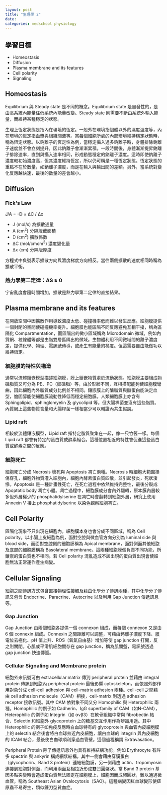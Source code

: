 ```yaml
---
layout: post
title: "生理學 2"
date:
categories: medschool physiology
---
```

## 學習目標

 * Homeostasis
 * Diffusion
 * Plasma membrane and its features
 * Cell polarity
 * Signaling

## Homeostasis

Equilibrium 與 Steady state 是不同的概念。Equilibrium state 是自發性的，是由高系統內能量往低系統內能量改變。Steady state 則需要不斷由系統外輸入能量，而維持某種穩定的狀態。

生理上恆定狀態是指內在環境的恆定。一般外在環境指個體以外的濕度溫度等，內在環境的恆定指血漿與組織間液等。當每個細胞所處的內部環境維持穩定狀態時，稱為恆定狀態。以鈉離子的恆定性為例，當穩定攝入過多鈉離子時，身體排除鈉離子速度並不會立刻提升，因此鈉離子會漸漸累積。一段時間後，身體漸漸提昇鈉離子排除速率，直到與攝入速率相同，形成動態穩定的鈉離子濃度。這時即使鈉離子濃度較初始濃度高，但其濃度維持恆定，所以仍可稱是一種恆定狀態。恆定狀態的重點不在於數量，如鈉離子濃度，而是在輸入與輸出間的差額。另外，當系統對變化反應越快速，最後的數量的差會越小。

## Diffusion

### Fick's Law

J/A = -D &times; &Delta;C / &Delta;x

* J (mol/s) 為擴散通量
* A (cm<sup>2</sup>) 分隔版截面積
* D (cm<sup>2</sup>) 擴散係數
* &Delta;C (mol/cmcm<sup>3</sup>) 濃度變化量
* &Delta;x (cm) 分隔版厚度

方程式中負號表示擴散方向與濃度梯度方向相反。當往兩側擴散的速度相同時稱為擴散平衡。

### 熱力學第二定律：&Delta;S &#8805; 0

宇宙亂度會隨時間增加，擴散是熱力學第二定律的直接結果。

## Plasma membrane and its features

在開放空間中因擴散作用導致濃度太低、碰撞機率低而難以發生反應。細胞膜提供一個封閉的空間使碰撞機率提升。細胞膜也能區隔不同反應避免互相干擾，稱為區隔化 Compartmentation，而區隔出的微小區域稱為 Microdomain 微域，例如內質網、粒線體等都是由脂雙層區隔出的微域。生物體利用不同微域間的離子濃度差，提供化學、物理、電訊號傳導，或產生有能量的梯度。但這需要自由能做功以維持恆定。

### 細胞膜的特性與構造

通常以流體鑲嵌模型描述細胞膜，膜上鑲嵌物質處於流動狀態。細胞膜主要組成物磷脂質又可分為 PE、PC（卵磷脂）等，由於形狀不同，互相搭配能夠使細胞膜彎曲，因此細胞內外脂質成分比例並不相同。鑲嵌膜上的醣脂質與醣蛋白能決定血型，膽固醇能使細胞膜流動性降低而穩定細胞膜。人類細胞膜上亦含有 Sphingolipid、sphinglomyelin 及 glycolipid 等，但大腸桿菌並沒有這些脂質。內質網上這些物質含量和大腸桿菌一樣相當少可以輔證內共生假說。

### Lipid raft

相較於流體鑲嵌模型，Lipid raft 指特定脂質聚集在一起，像一只竹筏一樣。每個 Lipid raft 都會有特定的蛋白質或酵素組合。這種位置相近的特性會促進這些蛋白質或酵素之間的反應。

### 細胞死亡

細胞死亡分成 Necrosis 壞死與 Apoptosis 凋亡兩種。Necrosis 時細胞大範圍損傷穿孔，細胞外物質灌入細胞內，細胞內酵素蛋白質四散，並引起發炎，死狀淒慘。Apoptosis 是一種計畫性死亡，在死亡過程中依然維持完整性，最後分裂成 Apoptotic body 凋亡小體。凋亡過程中，細胞膜成分會內外翻轉，原本膜內層較多但外層稀少的 phosphatidylserine 在凋亡時會翻轉到細胞外層，研究上使用 Annexin V 接上 phosphatidylserine 以染色觀察細胞凋亡。

## Cell Polarity

區隔化現象不只出現在細胞內，細胞膜本身也會分成不同區域，稱為 Cell polarity。以小腸上皮細胞為例，面對空腔與微血管方向分別為 luminal side 與 blood side，而面對空腔側的細胞膜稱為 Apical membrane，面對側面其他細胞及底部的細胞膜稱為 Basolateral membrane。這兩種細胞膜個負責不同功能，所鑲嵌的蛋白質也不相同。若 Cell polarity 混亂造成不該出現的蛋白質出現會使細胞無法正常運作產生病變。

## Cellular Signaling

細胞之間傳訊方式包含直接物理性接觸及藉由化學分子傳訊兩種，其中化學分子傳訊又包含 Endocrine、Paracrine、Autocrine 以及利用 Gap Junction 傳遞訊息等。

### Gap Junction

Gap Junction 由兩個細胞各提供一個 connexon 組成，而每個 connexon 又是由 6 個 connexin 組成。Connexin 之間距離可以調整，可藉由鈣離子濃度下降、膜電位去極化、pH 值上升、ROS（氧氣自由基）增加等使 gap junction 打開，反之則關閉。心肌或平滑肌細胞間存在 gap junction，稱為肌間盤，電訊號透過 gap junction 快速傳遞。

### Cellular Signaling and Membrane protein

細胞外來訊號可由 extracellular matrix 傳到 peripheral protein 並藉由 integral protein 傳訊到細胞內 peripheral protein 最後影響 cytoskeleton。而依照外部作用對象分成 cell-cell adhesion 與 cell-matrix adhesion 兩種。cell-cell 之間藉由 cell adhesion molecule（CAM）相接，cell-matrix 則透過 adhesion receptor 接收訊號。其中 CAM 依對象不同又分 Homophilic 與 Heterophilic 兩種。Homophilic 的例子如 Cadherin、IgG superfamily of CAM（如N-CAM），Heterophilic 的例子如 Integrin（如 &alpha;v&beta;3）在軟骨組織中常與 fibrobectin 結合、Selectin 和細胞外 glycoprotein 上的糖基交互作用作為辨識用途。其中 Heterophilic 的例子如免疫反應時白血球特有的 glycoprotein 與血管內皮細胞膜上的 selectin 結合後會將白血球拉近內皮細胞，讓白血球的 integrin 與內皮細胞的 ICAM 結合，最後使白血球順利穿過血管壁，這個過程稱謂 Extravasation。

Peripheral Protein 除了傳遞訊息外也具有維持結構功能。例如 Erythrocyte 有許多 spectrin 與 ankyrin 構成網狀結構，其中一側會藉由穿膜蛋白（glycophorin、Band 3 protein）連結細胞膜，另一側藉由 actin、tropomyosin 連接到細胞對側面，而利用兩面互相拉近形成雙凹圓盤狀。當 Band 3 protein 基因多點突變時會造成蛋白質無法固定在細胞膜上，細胞因而成卵圓狀，難以通過微血管，稱為 Southeast Asian Ovalocytosis（SAO）。這種病變因紅血球變形使瘧原蟲不易寄生，類似鐮刀型貧血症。
